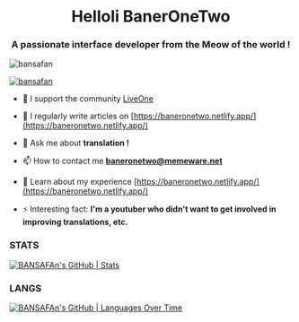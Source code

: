 <h1 align="center">Helloli BanerOneTwo</h1>
<h3 align="center">A passionate interface developer from the Meow of the world !</h3>

<p align="left"> <img src="https://komarev.com/ghpvc/?username=bansafan&label=Profile%20views&color=0e75b6&style=flat" alt="bansafan" /> </p>

<p align="left"> <a href="https://github.com/ryo-ma/github-profile-trophy"><img src="https://github-profile-tropy.vercel.app /?username=bansafan" alt="bansafan" /></a> </p>

- 🤝 I support the community [LiveOne](nyam.com)

- 📝 I regularly write articles on [https://baneronetwo.netlify.app/](https://baneronetwo.netlify.app/)

- 💬 Ask me about **translation !**

- 📫 How to contact me **baneronetwo@memeware.net**

- 📄 Learn about my experience [https://baneronetwo.netlify.app/](https://baneronetwo.netlify.app/)

- ⚡ Interesting fact: **I'm a youtuber who didn't want to get involved in improving translations, etc.**

### STATS
[![BANSAFAn's GitHub | Stats](https://stats.quira.sh/BANSAFAn/github?theme=dark)](https://quira.sh?utm_source=widgets&utm_campaign=BANSAFAn)


### LANGS 

[![BANSAFAn's GitHub | Languages Over Time](https://stats.quira.sh/BANSAFAn/languages-over-time?theme=dark)](https://quira.sh?utm_source=widgets&utm_campaign=BANSAFAn)
